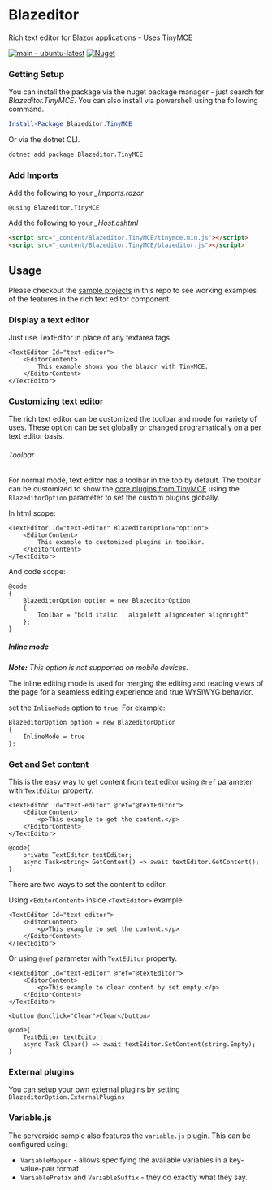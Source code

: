 # Blazeditor
Rich text editor for Blazor applications - Uses TinyMCE

[![main - ubuntu-latest](https://github.com/aixasz/Blazeditor/workflows/ci-ubuntu-latest/badge.svg?branch=main)](https://github.com/aixasz/Blazeditor/actions?query=workflow%3Aci-ubuntu-latest) [![Nuget](https://img.shields.io/nuget/v/Blazeditor.TinyMCE.svg)](https://www.nuget.org/packages/Blazeditor.TinyMCE)

### Getting Setup

You can install the package via the nuget package manager - just search for *Blazeditor.TinyMCE*. You can also install via powershell using the following command.

``` powershell
Install-Package Blazeditor.TinyMCE
```

Or via the dotnet CLI.

``` bash
dotnet add package Blazeditor.TinyMCE
```

### Add Imports

Add the following to your *_Imports.razor*

``` CSharp
@using Blazeditor.TinyMCE
```

Add the following to your *_Host.cshtml*

``` html
<script src="_content/Blazeditor.TinyMCE/tinymce.min.js"></script>
<script src="_content/Blazeditor.TinyMCE/blazeditor.js"></script>
```

## Usage
Please checkout the [sample projects](https://github.com/aixasz/Blazeditor/tree/main/samples) in this repo to see working examples of the features in the rich text editor component

### Display a text editor

Just use TextEditor in place of any textarea tags.
```razor
<TextEditor Id="text-editor">
    <EditorContent>
        This example shows you the blazor with TinyMCE.
    </EditorContent>
</TextEditor>
```

### Customizing text editor 
The rich text editor can be customized the toolbar and mode for variety of uses. These option can be set globally or changed programatically on a per text editor basis.

###### Toolbar
For normal mode, text editor has a toolbar in the top by default. The toolbar can be customized to show the [core plugins from TinyMCE](https://www.tiny.cloud/apps/#core-plugins) using the `BlazeditorOption` parameter to set the custom plugins globally.

In html scope:
```razor
<TextEditor Id="text-editor" BlazeditorOption="option">
    <EditorContent>
        This example to customized plugins in toolbar.
    </EditorContent>
</TextEditor>
```
And code scope:
``` razor
@code
{
    BlazeditorOption option = new BlazeditorOption
    {
        Toolbar = "bold italic | alignleft aligncenter alignright"
    };
}
```

##### Inline mode

_**Note:** This option is not supported on mobile devices._

The inline editing mode is used for merging the editing and reading views of the page for a seamless editing experience and true WYSIWYG behavior.

set the `InlineMode` option to `true`. For example:

``` razor
BlazeditorOption option = new BlazeditorOption
{
    InlineMode = true
};
```

### Get and Set content
This is the easy way to get content from text editor using `@ref` parameter with `TextEditor` property.

``` razor
<TextEditor Id="text-editor" @ref="@textEditor">
    <EditorContent>
        <p>This example to get the content.</p>
    </EditorContent>
</TextEditor>

@code{
    private TextEditor textEditor;
    async Task<string> GetContent() => await textEditor.GetContent();
}
```

There are two ways to set the content to editor. 

Using `<EditorContent>` inside `<TextEditor>` example: 
``` razor
<TextEditor Id="text-editor">
    <EditorContent>
        <p>This example to set the content.</p>
    </EditorContent>
</TextEditor>
```
Or using `@ref` parameter with `TextEditor` property.

``` razor
<TextEditor Id="text-editor" @ref="@textEditor">
    <EditorContent>
        <p>This example to clear content by set empty.</p>
    </EditorContent>
</TextEditor>

<button @onclick="Clear">Clear</button>

@code{
    TextEditor textEditor;
    async Task Clear() => await textEditor.SetContent(string.Empty);
}
```
### External plugins
You can setup your own external plugins by setting `BlazeditorOption.ExternalPlugins`

### Variable.js
The serverside sample also features the `variable.js` plugin.
This can be configured using:
 - `VariableMapper` - allows specifying the available variables in a key-value-pair format
 - `VariablePrefix` and `VariableSuffix` - they do exactly what they say.